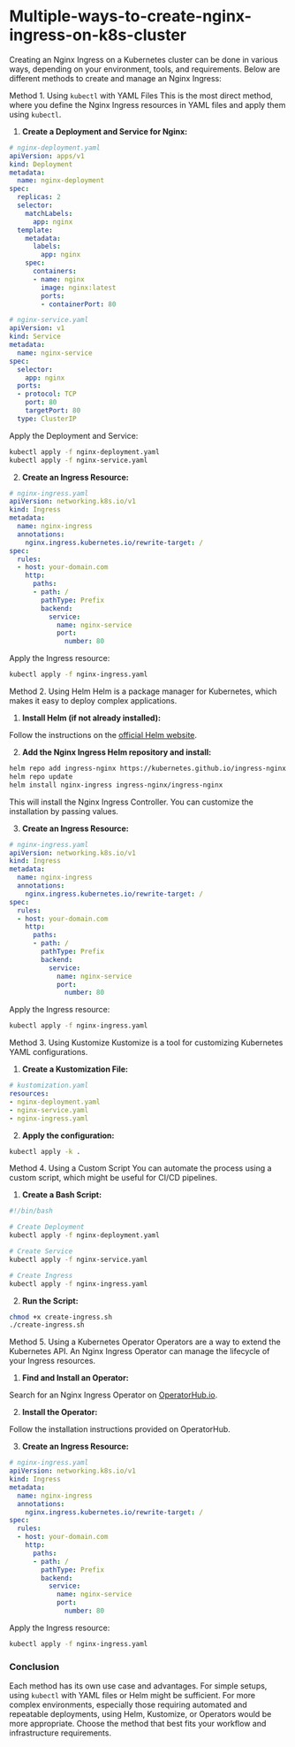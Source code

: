 # Multiple-ways-to-create-nginx-ingress-on-k8s-cluster

Creating an Nginx Ingress on a Kubernetes cluster can be done in various ways, depending on your environment, tools, and requirements. 
Below are different methods to create and manage an Nginx Ingress:

Method 1. Using `kubectl` with YAML Files
This is the most direct method, where you define the Nginx Ingress resources in YAML files and apply them using `kubectl`.

1. **Create a Deployment and Service for Nginx:**

```yaml
# nginx-deployment.yaml
apiVersion: apps/v1
kind: Deployment
metadata:
  name: nginx-deployment
spec:
  replicas: 2
  selector:
    matchLabels:
      app: nginx
  template:
    metadata:
      labels:
        app: nginx
    spec:
      containers:
      - name: nginx
        image: nginx:latest
        ports:
        - containerPort: 80
```

```yaml
# nginx-service.yaml
apiVersion: v1
kind: Service
metadata:
  name: nginx-service
spec:
  selector:
    app: nginx
  ports:
  - protocol: TCP
    port: 80
    targetPort: 80
  type: ClusterIP
```

Apply the Deployment and Service:

```sh
kubectl apply -f nginx-deployment.yaml
kubectl apply -f nginx-service.yaml
```

2. **Create an Ingress Resource:**

```yaml
# nginx-ingress.yaml
apiVersion: networking.k8s.io/v1
kind: Ingress
metadata:
  name: nginx-ingress
  annotations:
    nginx.ingress.kubernetes.io/rewrite-target: /
spec:
  rules:
  - host: your-domain.com
    http:
      paths:
      - path: /
        pathType: Prefix
        backend:
          service:
            name: nginx-service
            port:
              number: 80
```

Apply the Ingress resource:

```sh
kubectl apply -f nginx-ingress.yaml
```

Method 2. Using Helm
Helm is a package manager for Kubernetes, which makes it easy to deploy complex applications.

1. **Install Helm (if not already installed):**

Follow the instructions on the [official Helm website](https://helm.sh/docs/intro/install/).

2. **Add the Nginx Ingress Helm repository and install:**

```sh
helm repo add ingress-nginx https://kubernetes.github.io/ingress-nginx
helm repo update
helm install nginx-ingress ingress-nginx/ingress-nginx
```

This will install the Nginx Ingress Controller. You can customize the installation by passing values.

3. **Create an Ingress Resource:**

```yaml
# nginx-ingress.yaml
apiVersion: networking.k8s.io/v1
kind: Ingress
metadata:
  name: nginx-ingress
  annotations:
    nginx.ingress.kubernetes.io/rewrite-target: /
spec:
  rules:
  - host: your-domain.com
    http:
      paths:
      - path: /
        pathType: Prefix
        backend:
          service:
            name: nginx-service
            port:
              number: 80
```

Apply the Ingress resource:

```sh
kubectl apply -f nginx-ingress.yaml
```

Method 3. Using Kustomize
Kustomize is a tool for customizing Kubernetes YAML configurations.

1. **Create a Kustomization File:**

```yaml
# kustomization.yaml
resources:
- nginx-deployment.yaml
- nginx-service.yaml
- nginx-ingress.yaml
```

2. **Apply the configuration:**

```sh
kubectl apply -k .
```

Method 4. Using a Custom Script
You can automate the process using a custom script, which might be useful for CI/CD pipelines.

1. **Create a Bash Script:**

```sh
#!/bin/bash

# Create Deployment
kubectl apply -f nginx-deployment.yaml

# Create Service
kubectl apply -f nginx-service.yaml

# Create Ingress
kubectl apply -f nginx-ingress.yaml
```

2. **Run the Script:**

```sh
chmod +x create-ingress.sh
./create-ingress.sh
```

Method 5. Using a Kubernetes Operator
Operators are a way to extend the Kubernetes API. An Nginx Ingress Operator can manage the lifecycle of your Ingress resources.

1. **Find and Install an Operator:**

Search for an Nginx Ingress Operator on [OperatorHub.io](https://operatorhub.io/).

2. **Install the Operator:**

Follow the installation instructions provided on OperatorHub.

3. **Create an Ingress Resource:**

```yaml
# nginx-ingress.yaml
apiVersion: networking.k8s.io/v1
kind: Ingress
metadata:
  name: nginx-ingress
  annotations:
    nginx.ingress.kubernetes.io/rewrite-target: /
spec:
  rules:
  - host: your-domain.com
    http:
      paths:
      - path: /
        pathType: Prefix
        backend:
          service:
            name: nginx-service
            port:
              number: 80
```

Apply the Ingress resource:

```sh
kubectl apply -f nginx-ingress.yaml
```

### Conclusion
Each method has its own use case and advantages. For simple setups, using `kubectl` with YAML files or Helm might be sufficient. For more complex environments, especially those requiring automated and repeatable deployments, using Helm, Kustomize, or Operators would be more appropriate. Choose the method that best fits your workflow and infrastructure requirements.

